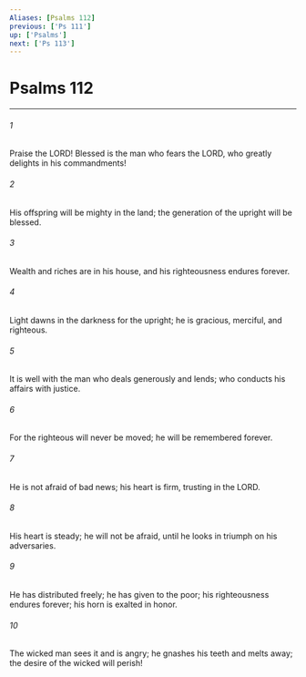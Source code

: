 ```yaml
---
Aliases: [Psalms 112]
previous: ['Ps 111']
up: ['Psalms']
next: ['Ps 113']
---
```

# Psalms 112

***

 

###### 1 
Praise the LORD! 
 Blessed is the man who fears the LORD, 
 who greatly delights in his commandments! 
 
 

###### 2 
His offspring will be mighty in the land; 
 the generation of the upright will be blessed. 
 
 

###### 3 
Wealth and riches are in his house, 
 and his righteousness endures forever. 
 
 

###### 4 
Light dawns in the darkness for the upright; 
 he is gracious, merciful, and righteous. 
 
 

###### 5 
It is well with the man who deals generously and lends; 
 who conducts his affairs with justice. 
 
 

###### 6 
For the righteous will never be moved; 
 he will be remembered forever. 
 
 

###### 7 
He is not afraid of bad news; 
 his heart is firm, trusting in the LORD. 
 
 

###### 8 
His heart is steady; he will not be afraid, 
 until he looks in triumph on his adversaries. 
 
 

###### 9 
He has distributed freely; he has given to the poor; 
 his righteousness endures forever; 
 his horn is exalted in honor. 
 
 

###### 10 
The wicked man sees it and is angry; 
 he gnashes his teeth and melts away; 
 the desire of the wicked will perish!
 
